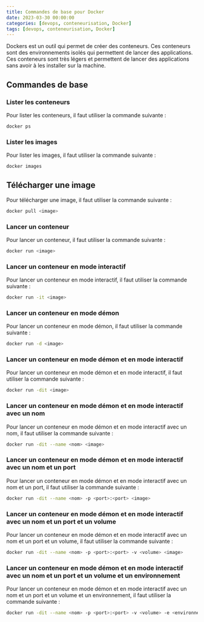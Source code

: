 ```yaml
---
title: Commandes de base pour Docker
date: 2023-03-30 00:00:00
categories: [devops, conteneurisation, Docker]
tags: [devops, conteneurisation, Docker]
---
```


Dockers est un outil qui permet de créer des conteneurs. Ces conteneurs sont des environnements isolés qui permettent de lancer des applications. Ces conteneurs sont très légers et permettent de lancer des applications sans avoir à les installer sur la machine.

## Commandes de base

### Lister les conteneurs

Pour lister les conteneurs, il faut utiliser la commande suivante :

```bash
docker ps
```

### Lister les images

Pour lister les images, il faut utiliser la commande suivante :

```bash 
docker images
```

## Télécharger une image

Pour télécharger une image, il faut utiliser la commande suivante :

```bash
docker pull <image>
```

### Lancer un conteneur

Pour lancer un conteneur, il faut utiliser la commande suivante :

```bash
docker run <image>
```

### Lancer un conteneur en mode interactif

Pour lancer un conteneur en mode interactif, il faut utiliser la commande suivante :

```bash
docker run -it <image>
```

### Lancer un conteneur en mode démon

Pour lancer un conteneur en mode démon, il faut utiliser la commande suivante :

```bash
docker run -d <image>
```

### Lancer un conteneur en mode démon et en mode interactif

Pour lancer un conteneur en mode démon et en mode interactif, il faut utiliser la commande suivante :

```bash
docker run -dit <image>
```

### Lancer un conteneur en mode démon et en mode interactif avec un nom

Pour lancer un conteneur en mode démon et en mode interactif avec un nom, il faut utiliser la commande suivante :

```bash
docker run -dit --name <nom> <image>
```

### Lancer un conteneur en mode démon et en mode interactif avec un nom et un port

Pour lancer un conteneur en mode démon et en mode interactif avec un nom et un port, il faut utiliser la commande suivante :

```bash
docker run -dit --name <nom> -p <port>:<port> <image>
```

### Lancer un conteneur en mode démon et en mode interactif avec un nom et un port et un volume

Pour lancer un conteneur en mode démon et en mode interactif avec un nom et un port et un volume, il faut utiliser la commande suivante :

```bash
docker run -dit --name <nom> -p <port>:<port> -v <volume> <image>
```

### Lancer un conteneur en mode démon et en mode interactif avec un nom et un port et un volume et un environnement

Pour lancer un conteneur en mode démon et en mode interactif avec un nom et un port et un volume et un environnement, il faut utiliser la commande suivante :

```bash
docker run -dit --name <nom> -p <port>:<port> -v <volume> -e <environnement> <image>
```

